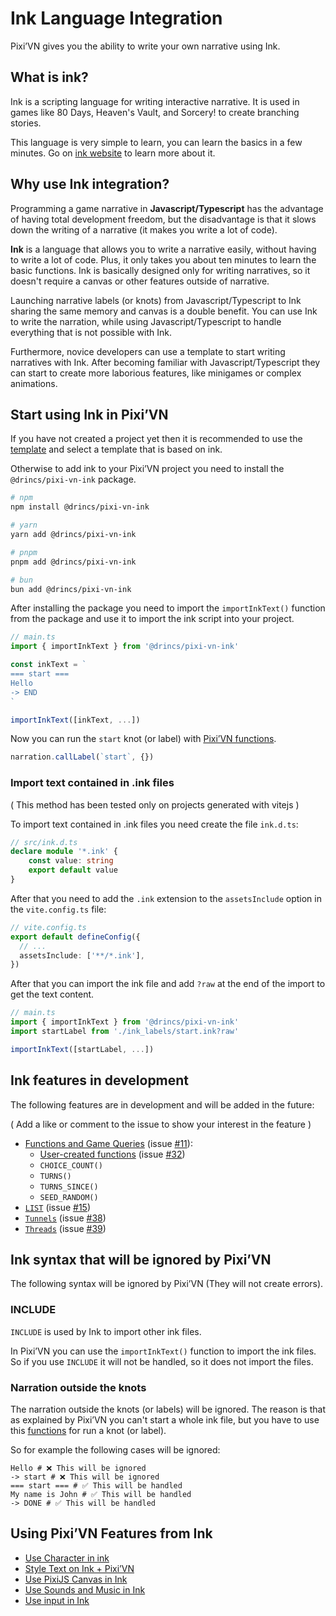 # Ink Language Integration

Pixi’VN gives you the ability to write your own narrative using Ink.

## What is ink?

Ink is a scripting language for writing interactive narrative. It is used in games like 80 Days, Heaven's Vault, and Sorcery! to create branching stories.

This language is very simple to learn, you can learn the basics in a few minutes. Go on [ink website](https://www.inklestudios.com/ink/) to learn more about it.

## Why use Ink integration?

Programming a game narrative in **Javascript/Typescript** has the advantage of having total development freedom, but the disadvantage is that it slows down the writing of a narrative (it makes you write a lot of code).

**Ink** is a language that allows you to write a narrative easily, without having to write a lot of code. Plus, it only takes you about ten minutes to learn the basic functions. Ink is basically designed only for writing narratives, so it doesn't require a canvas or other features outside of narrative.

Launching narrative labels (or knots) from Javascript/Typescript to Ink sharing the same memory and canvas is a double benefit. You can use Ink to write the narration, while using Javascript/Typescript to handle everything that is not possible with Ink.

Furthermore, novice developers can use a template to start writing narratives with Ink. After becoming familiar with Javascript/Typescript they can start to create more laborious features, like minigames or complex animations.

## Start using Ink in Pixi’VN

If you have not created a project yet then it is recommended to use the [template](/start/getting-started.md#project-initialization) and select a template that is based on ink.

Otherwise to add ink to your Pixi’VN project you need to install the `@drincs/pixi-vn-ink` package.

```bash
# npm
npm install @drincs/pixi-vn-ink

# yarn
yarn add @drincs/pixi-vn-ink

# pnpm
pnpm add @drincs/pixi-vn-ink

# bun
bun add @drincs/pixi-vn-ink
```

After installing the package you need to import the `importInkText()` function from the package and use it to import the ink script into your project.

```typescript
// main.ts
import { importInkText } from '@drincs/pixi-vn-ink'

const inkText = `
=== start ===
Hello
-> END
`

importInkText([inkText, ...])
```

Now you can run the `start` knot (or label) with [Pixi’VN functions](/start/labels.md#run-a-label).

```typescript
narration.callLabel(`start`, {})
```

### Import text contained in .ink files

( This method has been tested only on projects generated with vitejs )

To import text contained in .ink files you need create the file `ink.d.ts`:

```typescript
// src/ink.d.ts
declare module '*.ink' {
    const value: string
    export default value
}

```

After that you need to add the `.ink` extension to the `assetsInclude` option in the `vite.config.ts` file:

```typescript
// vite.config.ts
export default defineConfig({
  // ...
  assetsInclude: ['**/*.ink'],
})
```

After that you can import the ink file and add `?raw` at the end of the import to get the text content.

```typescript
// main.ts
import { importInkText } from '@drincs/pixi-vn-ink'
import startLabel from './ink_labels/start.ink?raw'

importInkText([startLabel, ...])
```

## Ink features in development

The following features are in development and will be added in the future:

( Add a like or comment to the issue to show your interest in the feature )

* [Functions and Game Queries](https://github.com/inkle/ink/blob/master/Documentation/WritingWithInk.md#9-game-queries-and-functions) (issue [#11](https://github.com/DRincs-Productions/pixi-vn-ink/issues/11)):
  * [User-created functions](https://github.com/inkle/ink/blob/master/Documentation/WritingWithInk.md#5-functions) (issue [#32](https://github.com/DRincs-Productions/pixi-vn-ink/issues/32))
  * `CHOICE_COUNT()`
  * `TURNS()`
  * `TURNS_SINCE()`
  * `SEED_RANDOM()`
* [`LIST`](https://github.com/inkle/ink/blob/master/Documentation/WritingWithInk.md#1-basic-lists) (issue [#15](https://github.com/DRincs-Productions/pixi-vn-ink/issues/15))
* [`Tunnels`](https://github.com/inkle/ink/blob/master/Documentation/WritingWithInk.md#1-tunnels) (issue [#38](https://github.com/DRincs-Productions/pixi-vn-ink/issues/38))
* [`Threads`](https://github.com/inkle/ink/blob/master/Documentation/WritingWithInk.md#2-threads) (issue [#39](https://github.com/DRincs-Productions/pixi-vn-ink/issues/39))

## Ink syntax that will be ignored by Pixi’VN

The following syntax will be ignored by Pixi’VN (They will not create errors).

### INCLUDE

`INCLUDE` is used by Ink to import other ink files.

In Pixi’VN you can use the `importInkText()` function to import the ink files. So if you use `INCLUDE` it will not be handled, so it does not import the files.

### Narration outside the knots

The narration outside the knots (or labels) will be ignored.
The reason is that as explained by Pixi’VN you can't start a whole ink file, but you have to use this [functions](/start/labels.md#run-a-label) for run a knot (or label).

So for example the following cases will be ignored:

```ink
Hello # ❌ This will be ignored
-> start # ❌ This will be ignored
=== start === # ✅ This will be handled
My name is John # ✅ This will be handled
-> DONE # ✅ This will be handled
```

## Using Pixi’VN Features from Ink

* [Use Character in ink](/start/ink-character.md)
* [Style Text on Ink + Pixi’VN](/start/ink-markdown.md)
* [Use PixiJS Canvas in Ink](/start/ink-canvas.md)
* [Use Sounds and Music in Ink](/start/ink-sound.md)
* [Use input in Ink](/start/ink-input.md)

